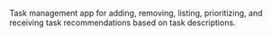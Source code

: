Task management app for adding, removing, listing, prioritizing, and receiving task recommendations based on task descriptions.
